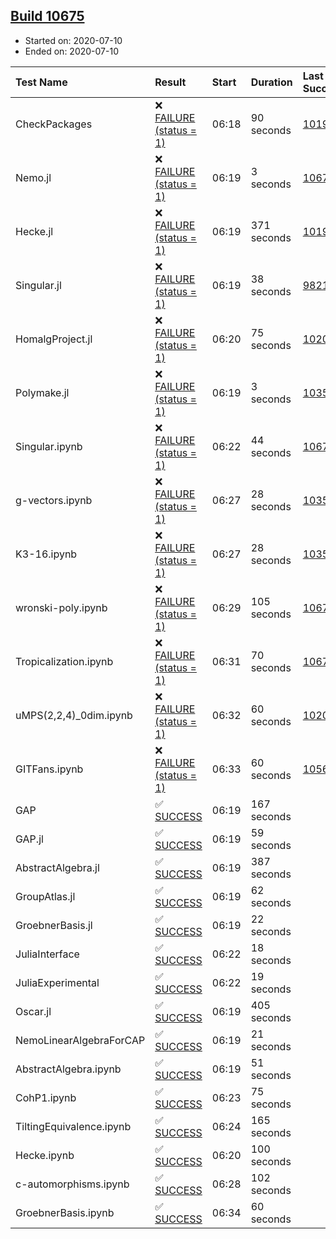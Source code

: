 ## [Build 10675](https://oscarci.mathematik.uni-kl.de/job/oscar/10675/)

* Started on: 2020-07-10
* Ended on: 2020-07-10

| Test Name    | Result | Start | Duration | Last Success | First Failure |
|:-------------|:-------|:------|:---------|:-------------|:--------------|
| CheckPackages | ❌ [FAILURE (status = 1)](https://oscarci.mathematik.uni-kl.de/job/oscar/10675/artifact/logs/build-10675/CheckPackages.log) | 06:18 | 90 seconds | [10197](https://oscarci.mathematik.uni-kl.de/job/oscar/10197/) | [10198](https://oscarci.mathematik.uni-kl.de/job/oscar/10198/) |
| Nemo.jl | ❌ [FAILURE (status = 1)](https://oscarci.mathematik.uni-kl.de/job/oscar/10675/artifact/logs/build-10675/Nemo.jl.log) | 06:19 | 3 seconds | [10671](https://oscarci.mathematik.uni-kl.de/job/oscar/10671/) | [10672](https://oscarci.mathematik.uni-kl.de/job/oscar/10672/) |
| Hecke.jl | ❌ [FAILURE (status = 1)](https://oscarci.mathematik.uni-kl.de/job/oscar/10675/artifact/logs/build-10675/Hecke.jl.log) | 06:19 | 371 seconds | [10197](https://oscarci.mathematik.uni-kl.de/job/oscar/10197/) | [10198](https://oscarci.mathematik.uni-kl.de/job/oscar/10198/) |
| Singular.jl | ❌ [FAILURE (status = 1)](https://oscarci.mathematik.uni-kl.de/job/oscar/10675/artifact/logs/build-10675/Singular.jl.log) | 06:19 | 38 seconds | [9821](https://oscarci.mathematik.uni-kl.de/job/oscar/9821/) | [9822](https://oscarci.mathematik.uni-kl.de/job/oscar/9822/) |
| HomalgProject.jl | ❌ [FAILURE (status = 1)](https://oscarci.mathematik.uni-kl.de/job/oscar/10675/artifact/logs/build-10675/HomalgProject.jl.log) | 06:20 | 75 seconds | [10209](https://oscarci.mathematik.uni-kl.de/job/oscar/10209/) | [10210](https://oscarci.mathematik.uni-kl.de/job/oscar/10210/) |
| Polymake.jl | ❌ [FAILURE (status = 1)](https://oscarci.mathematik.uni-kl.de/job/oscar/10675/artifact/logs/build-10675/Polymake.jl.log) | 06:19 | 3 seconds | [10356](https://oscarci.mathematik.uni-kl.de/job/oscar/10356/) | [10357](https://oscarci.mathematik.uni-kl.de/job/oscar/10357/) |
| Singular.ipynb | ❌ [FAILURE (status = 1)](https://oscarci.mathematik.uni-kl.de/job/oscar/10675/artifact/logs/build-10675/Singular.ipynb.log) | 06:22 | 44 seconds | [10671](https://oscarci.mathematik.uni-kl.de/job/oscar/10671/) | [10672](https://oscarci.mathematik.uni-kl.de/job/oscar/10672/) |
| g-vectors.ipynb | ❌ [FAILURE (status = 1)](https://oscarci.mathematik.uni-kl.de/job/oscar/10675/artifact/logs/build-10675/g-vectors.ipynb.log) | 06:27 | 28 seconds | [10356](https://oscarci.mathematik.uni-kl.de/job/oscar/10356/) | [10357](https://oscarci.mathematik.uni-kl.de/job/oscar/10357/) |
| K3-16.ipynb | ❌ [FAILURE (status = 1)](https://oscarci.mathematik.uni-kl.de/job/oscar/10675/artifact/logs/build-10675/K3-16.ipynb.log) | 06:27 | 28 seconds | [10356](https://oscarci.mathematik.uni-kl.de/job/oscar/10356/) | [10357](https://oscarci.mathematik.uni-kl.de/job/oscar/10357/) |
| wronski-poly.ipynb | ❌ [FAILURE (status = 1)](https://oscarci.mathematik.uni-kl.de/job/oscar/10675/artifact/logs/build-10675/wronski-poly.ipynb.log) | 06:29 | 105 seconds | [10672](https://oscarci.mathematik.uni-kl.de/job/oscar/10672/) | [10673](https://oscarci.mathematik.uni-kl.de/job/oscar/10673/) |
| Tropicalization.ipynb | ❌ [FAILURE (status = 1)](https://oscarci.mathematik.uni-kl.de/job/oscar/10675/artifact/logs/build-10675/Tropicalization.ipynb.log) | 06:31 | 70 seconds | [10673](https://oscarci.mathematik.uni-kl.de/job/oscar/10673/) | [10674](https://oscarci.mathematik.uni-kl.de/job/oscar/10674/) |
| uMPS(2,2,4)_0dim.ipynb | ❌ [FAILURE (status = 1)](https://oscarci.mathematik.uni-kl.de/job/oscar/10675/artifact/logs/build-10675/uMPS-2-2-4-_0dim.ipynb.log) | 06:32 | 60 seconds | [10209](https://oscarci.mathematik.uni-kl.de/job/oscar/10209/) | [10210](https://oscarci.mathematik.uni-kl.de/job/oscar/10210/) |
| GITFans.ipynb | ❌ [FAILURE (status = 1)](https://oscarci.mathematik.uni-kl.de/job/oscar/10675/artifact/logs/build-10675/GITFans.ipynb.log) | 06:33 | 60 seconds | [10566](https://oscarci.mathematik.uni-kl.de/job/oscar/10566/) | [10567](https://oscarci.mathematik.uni-kl.de/job/oscar/10567/) |
| GAP | ✅ [SUCCESS](https://oscarci.mathematik.uni-kl.de/job/oscar/10675/artifact/logs/build-10675/GAP.log) | 06:19 | 167 seconds |  |  |
| GAP.jl | ✅ [SUCCESS](https://oscarci.mathematik.uni-kl.de/job/oscar/10675/artifact/logs/build-10675/GAP.jl.log) | 06:19 | 59 seconds |  |  |
| AbstractAlgebra.jl | ✅ [SUCCESS](https://oscarci.mathematik.uni-kl.de/job/oscar/10675/artifact/logs/build-10675/AbstractAlgebra.jl.log) | 06:19 | 387 seconds |  |  |
| GroupAtlas.jl | ✅ [SUCCESS](https://oscarci.mathematik.uni-kl.de/job/oscar/10675/artifact/logs/build-10675/GroupAtlas.jl.log) | 06:19 | 62 seconds |  |  |
| GroebnerBasis.jl | ✅ [SUCCESS](https://oscarci.mathematik.uni-kl.de/job/oscar/10675/artifact/logs/build-10675/GroebnerBasis.jl.log) | 06:19 | 22 seconds |  |  |
| JuliaInterface | ✅ [SUCCESS](https://oscarci.mathematik.uni-kl.de/job/oscar/10675/artifact/logs/build-10675/JuliaInterface.log) | 06:22 | 18 seconds |  |  |
| JuliaExperimental | ✅ [SUCCESS](https://oscarci.mathematik.uni-kl.de/job/oscar/10675/artifact/logs/build-10675/JuliaExperimental.log) | 06:22 | 19 seconds |  |  |
| Oscar.jl | ✅ [SUCCESS](https://oscarci.mathematik.uni-kl.de/job/oscar/10675/artifact/logs/build-10675/Oscar.jl.log) | 06:19 | 405 seconds |  |  |
| NemoLinearAlgebraForCAP | ✅ [SUCCESS](https://oscarci.mathematik.uni-kl.de/job/oscar/10675/artifact/logs/build-10675/NemoLinearAlgebraForCAP.log) | 06:19 | 21 seconds |  |  |
| AbstractAlgebra.ipynb | ✅ [SUCCESS](https://oscarci.mathematik.uni-kl.de/job/oscar/10675/artifact/logs/build-10675/AbstractAlgebra.ipynb.log) | 06:19 | 51 seconds |  |  |
| CohP1.ipynb | ✅ [SUCCESS](https://oscarci.mathematik.uni-kl.de/job/oscar/10675/artifact/logs/build-10675/CohP1.ipynb.log) | 06:23 | 75 seconds |  |  |
| TiltingEquivalence.ipynb | ✅ [SUCCESS](https://oscarci.mathematik.uni-kl.de/job/oscar/10675/artifact/logs/build-10675/TiltingEquivalence.ipynb.log) | 06:24 | 165 seconds |  |  |
| Hecke.ipynb | ✅ [SUCCESS](https://oscarci.mathematik.uni-kl.de/job/oscar/10675/artifact/logs/build-10675/Hecke.ipynb.log) | 06:20 | 100 seconds |  |  |
| c-automorphisms.ipynb | ✅ [SUCCESS](https://oscarci.mathematik.uni-kl.de/job/oscar/10675/artifact/logs/build-10675/c-automorphisms.ipynb.log) | 06:28 | 102 seconds |  |  |
| GroebnerBasis.ipynb | ✅ [SUCCESS](https://oscarci.mathematik.uni-kl.de/job/oscar/10675/artifact/logs/build-10675/GroebnerBasis.ipynb.log) | 06:34 | 60 seconds |  |  |

